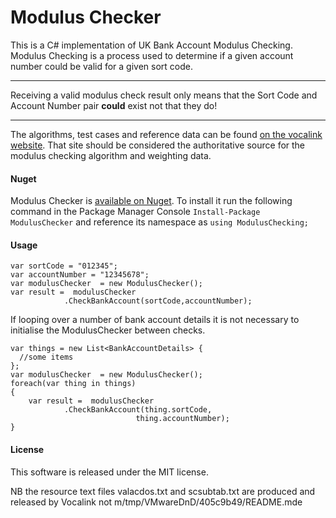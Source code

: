 # Modulus Checker

This is a C# implementation of UK Bank Account Modulus Checking. Modulus Checking is a process used to determine if a given account number could be valid for a given sort code.
***
Receiving a valid modulus check result only means that the Sort Code and Account Number pair **could** exist not that they do!
***
The algorithms, test cases and reference data can be found  [on the vocalink website](http://www.vocalink.com/products/payments/customer-support-services/modulus-checking.aspx "The Vocalink Modulus Checker Website"). That site should be considered the authoritative source for the modulus checking algorithm and weighting data.

#### Nuget
Modulus Checker is [available on Nuget](https://nuget.org/packages/ModulusChecker/). To install it run the following command in the Package Manager Console ```Install-Package ModulusChecker``` and reference its namespace as ```using ModulusChecking;```


#### Usage
```
var sortCode = "012345";
var accountNumber = "12345678";
var modulusChecker	= new ModulusChecker();
var result =  modulusChecker
			.CheckBankAccount(sortCode,accountNumber);
```
If looping over a number of bank account details it is not necessary to initialise the ModulusChecker between checks.

```
var things = new List<BankAccountDetails> { 
  //some items
}; 
var modulusChecker	= new ModulusChecker();
foreach(var thing in things) 
{
	var result =  modulusChecker
			.CheckBankAccount(thing.sortCode,
							thing.accountNumber);
}
```
#### License
This software is released under the MIT license. 

NB the resource text files valacdos.txt and scsubtab.txt are produced and released by Vocalink not m/tmp/VMwareDnD/405c9b49/README.mde